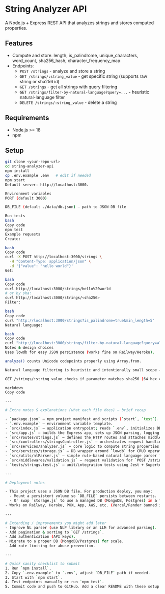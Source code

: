 # String Analyzer API

A Node.js + Express REST API that analyzes strings and stores computed properties.

## Features

- Compute and store: length, is_palindrome, unique_characters, word_count, sha256_hash, character_frequency_map
- Endpoints:
  - `POST /strings` - analyze and store a string
  - `GET /strings/:string_value` - get specific string (supports raw string or sha256 id)
  - `GET /strings` - get all strings with query filtering
  - `GET /strings/filter-by-natural-language?query=...` - heuristic natural-language filter
  - `DELETE /strings/:string_value` - delete a string

## Requirements

- Node.js >= 18
- npm

## Setup

```bash
git clone <your-repo-url>
cd string-analyzer-api
npm install
cp .env.example .env   # edit if needed
npm start
Default server: http://localhost:3000.

Environment variables
PORT (default 3000)

DB_FILE (default ./data/db.json) — path to JSON DB file

Run tests
bash
Copy code
npm test
Example requests
Create:

bash
Copy code
curl -X POST http://localhost:3000/strings \
  -H "Content-Type: application/json" \
  -d '{"value": "hello world"}'
Get:

bash
Copy code
curl http://localhost:3000/strings/hello%20world
# or by sha:
curl http://localhost:3000/strings/<sha256>
Filter:

bash
Copy code
curl "http://localhost:3000/strings?is_palindrome=true&min_length=5"
Natural language:

bash
Copy code
curl "http://localhost:3000/strings/filter-by-natural-language?query=all%20single%20word%20palindromic%20strings"
Notes & design choices
Uses lowdb for easy JSON persistence (works fine on Railway/Heroku).

analyze() counts Unicode codepoints properly using Array.from.

Natural language filtering is heuristic and intentionally small scope — extendable.

GET /strings/:string_value checks if parameter matches sha256 (64 hex chars) and tries id lookup; otherwise it matches raw string value.

markdown
Copy code

---

# Extra notes & explanations (what each file does) — brief recap

- `package.json` — npm project manifest and scripts (`start`, `test`).
- `.env.example` — environment variable template.
- `src/index.js` — application entrypoint; reads `.env`, initializes DB, starts server.
- `src/app.js` — builds the Express app, sets up JSON parsing, logging and routes, plus a 404.
- `src/routes/strings.js` — defines the HTTP routes and attaches middleware/controllers.
- `src/controllers/stringsController.js` — orchestrates request handling, filtering logic, error returns matching your spec (409/400/422/404 etc).
- `src/services/analyzer.js` — core logic to compute string properties (sha256, frequency map, palindrome detection, word count).
- `src/services/storage.js` — DB wrapper around `lowdb` for CRUD operations (init, find, create, delete, list).
- `src/utils/nlParser.js` — simple rule-based natural language parser for the `filter-by-natural-language` endpoint.
- `src/middlewares/validation.js` — request validation for `POST /strings`.
- `tests/strings.test.js` — unit/integration tests using Jest + Supertest.

---

# Deployment notes

- This project uses a JSON DB file. For production deploy, you may:
  - Mount a persistent volume so `DB_FILE` persists between restarts.
  - Or swap `storage.js` to use a managed DB (MongoDB, Postgres) in a few lines.
- Works on Railway, Heroku, PXXL App, AWS, etc. (Vercel/Render banned in your cohort).

---

# Extending / improvements you might add later
- Improve NL parser (use NLP library or an LLM for advanced parsing).
- Add pagination & sorting to `GET /strings`.
- Add authentication (API keys).
- Migrate to a proper DB (MongoDB/Postgres) for scale.
- Add rate-limiting for abuse prevention.

---

# Quick sanity checklist to submit
1. Run `npm install`.
2. Copy `.env.example` to `.env`, adjust `DB_FILE` path if needed.
3. Start with `npm start`.
4. Test endpoints manually or run `npm test`.
5. Commit code and push to GitHub. Add a clear README with these setup instructions (copy the README content above). Include tests in repo.
